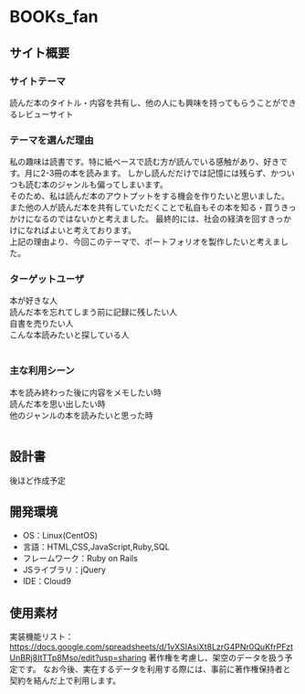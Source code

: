 # BOOKs_fan

## サイト概要
### サイトテーマ
読んだ本のタイトル・内容を共有し、他の人にも興味を持ってもらうことができるレビューサイト
​
### テーマを選んだ理由
私の趣味は読書です。特に紙ベースで読む方が読んでいる感触があり、好きです。月に2-3冊の本を読みます。
しかし読んだだけでは記憶には残らず、かついつも読む本のジャンルも偏ってしまいます。<br>
そのため、私は読んだ本のアウトプットをする機会を作りたいと思いました。
また他の人が読んだ本を共有していただくことで私自もその本を知る・買うきっかけになるのではないかと考えました。
最終的には、社会の経済を回すきっかけになればよいと考えております。<br>
上記の理由より、今回このテーマで、ポートフォリオを製作したいと考えました。
​
### ターゲットユーザ
本が好きな人<br>
読んだ本を忘れてしまう前に記録に残したい人<br>
自書を売りたい人<br>
こんな本読みたいと探している人<br>
​
### 主な利用シーン
本を読み終わった後に内容をメモしたい時<br>
読んだ本を思い出したい時<br>
他のジャンルの本を読みたいと思った時<br>
​
## 設計書
後ほど作成予定
​
## 開発環境
- OS：Linux(CentOS)
- 言語：HTML,CSS,JavaScript,Ruby,SQL
- フレームワーク：Ruby on Rails
- JSライブラリ：jQuery
- IDE：Cloud9
​
## 使用素材
実装機能リスト：https://docs.google.com/spreadsheets/d/1vXSIAsiXt8LzrG4PNr0QuKfrPFztUnBRj8ItTTp8Mso/edit?usp=sharing
著作権を考慮し、架空のデータを扱う予定です。
なお今後、実在するデータを利用する際には、事前に著作権保持者と契約を結んだ上で利用します。